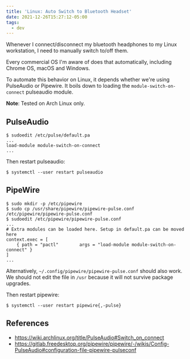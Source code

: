 ```yaml
---
title: 'Linux: Auto Switch to Bluetooth Headset'
date: 2021-12-26T15:27:12-05:00
tags:
  - dev
---
```


Whenever I connect/disconnect my bluetooth headphones to my Linux workstation, I need to manually switch to/off them.


Every commercial OS I'm aware of does that automatically, including Chrome OS, macOS and Windows.

To automate this behavior on Linux, it depends whether we're using PulseAudio or Pipewire. It boils down to loading the `module-switch-on-connect` pulseaudio module.

**Note**: Tested on Arch Linux only.

## PulseAudio

```shell
$ sudoedit /etc/pulse/default.pa
...
load-module module-switch-on-connect
...
```

Then restart pulseaudio:

```shell
$ systemctl --user restart pulseaudio
```

## PipeWire

```shell
$ sudo mkdir -p /etc/pipewire
$ sudo cp /usr/share/pipewire/pipewire-pulse.conf /etc/pipewire/pipewire-pulse.conf
$ sudoedit /etc/pipewire/pipewire-pulse.conf
...
# Extra modules can be loaded here. Setup in default.pa can be moved here
context.exec = [
    { path = "pactl"        args = "load-module module-switch-on-connect" }
]
...
```

Alternatively, `~/.config/pipewire/pipewire-pulse.conf` should also work. We
should not edit the file in `/usr` because it will not survive package
upgrades.

Then restart pipewire:

```shell
$ systemctl --user restart pipewire{,-pulse}
```

## References

- https://wiki.archlinux.org/title/PulseAudio#Switch_on_connect
- https://gitlab.freedesktop.org/pipewire/pipewire/-/wikis/Config-PulseAudio#configuration-file-pipewire-pulseconf
